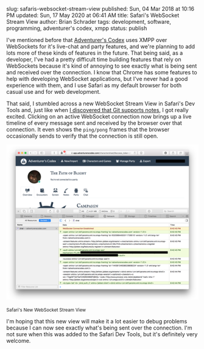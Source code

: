 slug: safaris-websocket-stream-view
published: Sun, 04 Mar 2018 at 10:16 PM
updated: Sun, 17 May 2020 at 06:41 AM
title: Safari's WebSocket Stream View
author: Brian Schrader
tags: development, software, programming, adventurer's codex, xmpp
status: publish

I've mentioned before that [Adventurer's Codex][ac] uses XMPP over WebSockets for it's live-chat and party features, and we're planning to add lots more of these kinds of features in the future. That being said, as a developer, I've had a pretty difficult time building features that rely on WebSockets because it's kind of annoying to see exactly what is being sent and received over the connection. I know that Chrome has some features to help with developing WebSocket applications, but I've never had a good experience with them, and I use Safari as my default browser for both casual use and for web development.

That said, I stumbled across a new WebSocket Stream View in Safari's Dev Tools and, just like when [I discovered that Git supports notes][git-notes], I got really excited. Clicking on an active WebSocket connection now brings up a live timeline of every message sent and received by the browser over that connection. It even shows the `ping/pong` frames that the browser occasionally sends to verify that the connection is still open.

<div class="image-container">
    <img src="/images/blog/safari-websocket-stream-viewer.png"
         alt="safari websocket viewer">
    <p><small>Safari's New WebSocket Stream View</small></p>
</div>

I'm hoping that this new view will make it a lot easier to debug problems because I can now see exactly what's being sent over the connection. I'm not sure when this was added to the Safari Dev Tools, but it's definitely very welcome.


[ac]: https://adventurerscodex.com
[git-notes]: /archive/gits-hidden-feature-notes/
